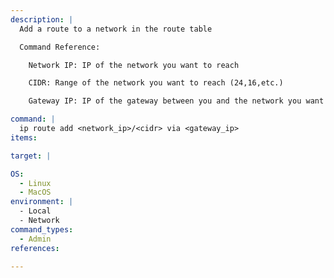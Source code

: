 ```yaml
---
description: |
  Add a route to a network in the route table

  Command Reference:

  	Network IP: IP of the network you want to reach

    CIDR: Range of the network you want to reach (24,16,etc.)

    Gateway IP: IP of the gateway between you and the network you want to reach

command: |
  ip route add <network_ip>/<cidr> via <gateway_ip>
items:

target: |

OS:
  - Linux
  - MacOS
environment: |
  - Local
  - Network
command_types:
  - Admin
references:

---
```

